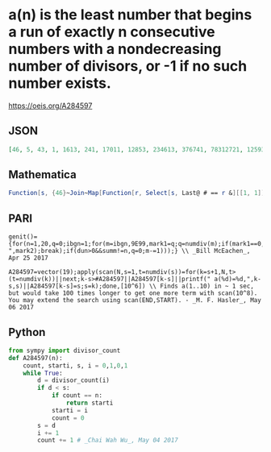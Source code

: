 # a\(n\) is the least number that begins a run of exactly n consecutive numbers with a nondecreasing number of divisors, or \-1 if no such number exists\.
https://oeis.org/A284597
## JSON
```JSON
[46, 5, 43, 1, 1613, 241, 17011, 12853, 234613, 376741, 78312721, 125938261, 4019167441, 16586155153, 35237422882, 1296230533473, 42301168491121, 61118966262061]
```
## Mathematica
```Mathematica
Function[s, {46}~Join~Map[Function[r, Select[s, Last@ # == r &][[1, 1]]], Range[2, Max[s[[All, -1]] ] ]]]@ Map[{#[[1, 1]], Length@ # + 1} &, DeleteCases[SplitBy[#, #[[-1]] >= 0 &], k_ /; k[[1, -1]] < 0]] &@ MapIndexed[{First@ #2, #1} &, Differences@ Array[DivisorSigma[0, #] &, 10^6]] (* _Michael De Vlieger_, May 06 2017 *)
```
## PARI
```PARI
genit()={for(n=1,20,q=0;ibgn=1;for(m=ibgn,9E99,mark1=q;q=numdiv(m);if(mark1==0,summ=0;dun=0;mark2=m);if(q>=mark1,summ+=1,dun=1);if(dun>0&&summ==n,print(n," ",mark2);break);if(dun>0&&summ!=n,q=0;m-=1)));} \\ _Bill McEachen_, Apr 25 2017
```
```PARI
A284597=vector(19);apply(scan(N,s=1,t=numdiv(s))=for(k=s+1,N,t>(t=numdiv(k))||next;k-s>#A284597||A284597[k-s]||printf(" a(%d)=%d,",k-s,s)||A284597[k-s]=s;s=k);done,[10^6]) \\ Finds a(1..10) in ~ 1 sec, but would take 100 times longer to get one more term with scan(10^8). You may extend the search using scan(END,START). - _M. F. Hasler_, May 06 2017
```
## Python
```Python
from sympy import divisor_count
def A284597(n):
    count, starti, s, i = 0,1,0,1
    while True:
        d = divisor_count(i)
        if d < s:
            if count == n:
                return starti
            starti = i
            count = 0
        s = d
        i += 1
        count += 1 # _Chai Wah Wu_, May 04 2017
```
